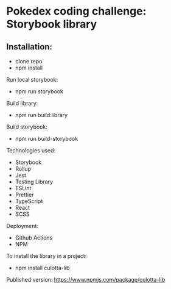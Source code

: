 # Pokedex coding challenge: Storybook library

## Installation:

- clone repo
- npm install

Run local storybook:

- npm run storybook

Build library:

- npm run build:library

Build storybook:

- npm run build-storybook

Technologies used:

- Storybook
- Rollup
- Jest
- Testing Library
- ESLint
- Prettier
- TypeScript
- React
- SCSS

Deployment:

- Github Actions
- NPM

To install the library in a project:

- npm install culotta-lib

Published version: https://www.npmjs.com/package/culotta-lib
